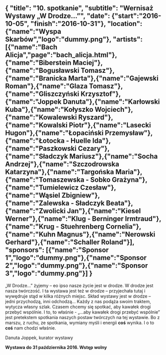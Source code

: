 {
  "title": "10. spotkanie",
  "subtitle": "Wernisaż Wystawy „W Drodze...”",
  "date": {"start":"2016-10-05", "finish":"2016-10-31"},
  "location": {"name":"Wyspa Skarbów","logo":"dummy.png"},
  "artists": [{"name":"Bach Alicja","page":"bach_alicja.html"},{"name":"Biberstein Maciej"},{"name":"Bogusławski Tomasz"},{"name":"Branicka Marta"},{"name":"Gajewski Roman"},{"name":"Glaza Tomasz"},{"name":"Gliszczyński Krzysztof"},{"name":"Joppek Danuta"},{"name":"Karłowski Kuba"},{"name":"Kołyszko Wojciech"},{"name":"Kowalewski Ryszard"},{"name":"Kowalski Piotr"},{"name":"Lasecki Hugon"},{"name":"Łopaciński Przemysław"},{"name":"Łotocka - Huelle Ida"},{"name":"Paszkowski Cezary"},{"name":"Sładczyk Mariusz"},{"name":"Socha Andrzej"},{"name":"Szczodrowska Katarzyna"},{"name":"Targońska Maria"},{"name":"Tomaszewska - Sobko Grażyna"},{"name":"Tumielewicz Czesław"},{"name":"Wąsiel Zbigniew"},{"name":"Zalewska - Sładczyk Beata"},{"name":"Zwolicki Jan"},{"name":"Kiesel Werner"},{"name":"Klug - Berninger Irmtraud"},{"name":"Krug - Stuehrenberg Cornelia"},{"name":"Kuhn Magnus"},{"name":"Nerowski Gerhard"},{"name":"Schaller Roland"}],
  "sponsors": [{"name":"Sponsor 1","logo":"dummy.png"},{"name":"Sponsor 2","logo":"dummy.png"},{"name":"Sponsor 3","logo":"dummy.png"}]
}
---
„W Drodze...” żyjemy – eo ipso nasze życie jest w drodze. W drodze jest nasza twórczość. I ta wystawa jest też w drodze – przyjechała tutaj i wywędruje stąd w kilka różnych miejsc. Skład wystawy jest w drodze – jedni przychodzą, inni odchodzą... 
Każdy z nas podąża swoim traktem, wytycza własny szlak. Czasem chcemy się spotkać, aby kawałek drogi przebyć wspólnie. I to, to właśnie - „...aby kawałek drogi przebyć wspólnie” jest pretekstem spotkania naszych postaw twórczych na tej wystawie. 
Bo z marszu, z ruchu, ze spotkania, wymiany myśli i energii __coś__ wynika. I o to __coś__ nam chodzi właśnie.

Danuta Joppek, kurator wystawy

__Wystawa do 31 października 2016. Wstęp wolny__